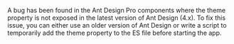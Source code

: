 A bug has been found in the Ant Design Pro components where the theme property is not exposed in the latest version of Ant Design (4.x). To fix this issue, you can either use an older version of Ant Design or write a script to temporarily add the theme property to the ES file before starting the app.
